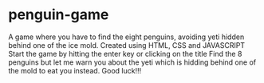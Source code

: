 # penguin-game
A game where you have to find the eight penguins, avoiding yeti hidden behind one of the ice mold. 
Created using HTML, CSS and JAVASCRIPT
Start the game by hitting the enter key or clicking on the title
Find the 8 penguins but let me warn you about the yeti which is hidding behind one of the mold to eat you instead.
Good luck!!!
